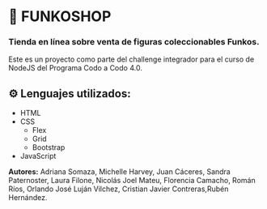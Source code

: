 # 🚀 FUNKOSHOP

### Tienda en línea sobre venta de figuras coleccionables Funkos.

Este es un proyecto como parte del challenge integrador para el curso de NodeJS del Programa Codo a Codo 4.0.

## ⚙ Lenguajes utilizados:

- HTML
- CSS
    - Flex
    - Grid
    - Bootstrap
- JavaScript

__Autores:__ Adriana Somaza, Michelle Harvey, Juan Cáceres, Sandra Paternoster, Laura Filone, Nicolás Joel Mateu, Florencia Camacho, Román Ríos, Orlando José Luján Vilchez, Cristian Javier Contreras,Rubén Hernández.
